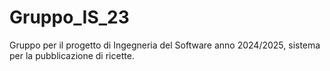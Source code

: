 # Gruppo_IS_23
Gruppo per il progetto di Ingegneria del Software anno 2024/2025, sistema per la pubblicazione di ricette.
